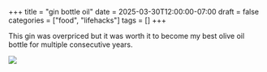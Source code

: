 +++
title = "gin bottle oil"
date = 2025-03-30T12:00:00-07:00
draft = false
categories = ["food", "lifehacks"]
tags = []
+++

This gin was overpriced but it was worth it to become my best olive oil bottle for multiple consecutive years.

![](./oil.png)
